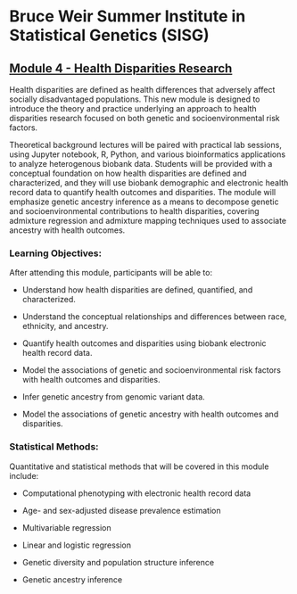 
# Bruce Weir Summer Institute in Statistical Genetics (SISG)

## [Module 4 - Health Disparities Research](https://sisg.biosciences.gatech.edu/sisg-module-4/)

Health disparities are defined as health differences that adversely affect socially disadvantaged populations.  This new module is designed to introduce the theory and practice underlying an approach to health disparities research focused on both genetic and socioenvironmental risk factors. 

Theoretical background lectures will be paired with practical lab sessions, using Jupyter notebook, R, Python, and various bioinformatics applications to analyze heterogenous biobank data.  Students will be provided with a conceptual foundation on how health disparities are defined and characterized, and they will use biobank demographic and electronic health record data to quantify health outcomes and disparities.  The module will emphasize genetic ancestry inference as a means to decompose genetic and socioenvironmental contributions to health disparities, covering admixture regression and admixture mapping techniques used to associate ancestry with health outcomes. 

### Learning Objectives:

After attending this module, participants will be able to: 

+ Understand how health disparities are defined, quantified, and characterized. 

+ Understand the conceptual relationships and differences between race, ethnicity, and ancestry. 

+ Quantify health outcomes and disparities using biobank electronic health record data.

+ Model the associations of genetic and socioenvironmental risk factors with health outcomes and disparities. 

+ Infer genetic ancestry from genomic variant data. 

+ Model the associations of genetic ancestry with health outcomes and disparities.

### Statistical Methods:

Quantitative and statistical methods that will be covered in this module include:

+ Computational phenotyping with electronic health record data
  
+ Age- and sex-adjusted disease prevalence estimation

+ Multivariable regression

+ Linear and logistic regression

+ Genetic diversity and population structure inference

+ Genetic ancestry inference



 
